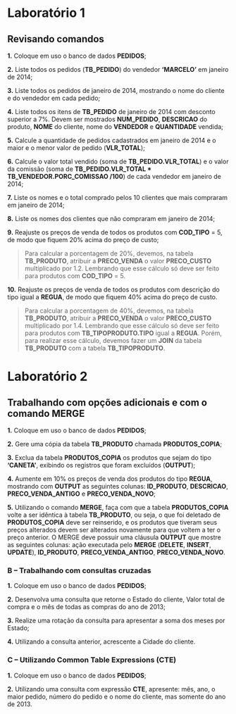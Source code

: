 # Laboratório 1

## Revisando comandos

**1.** Coloque em uso o banco de dados **PEDIDOS**;

**2.** Liste todos os pedidos (**TB_PEDIDO**) do vendedor **‘MARCELO’** em janeiro de 2014;

**3.** Liste todos os pedidos de janeiro de 2014, mostrando o nome do cliente e do vendedor em cada pedido;

**4.** Liste todos os itens de **TB_PEDIDO** de janeiro de 2014 com desconto superior a 7%. Devem ser mostrados **NUM_PEDIDO**, **DESCRICAO** do produto, **NOME** do cliente, nome do **VENDEDOR** e **QUANTIDADE** vendida;

**5.** Calcule a quantidade de pedidos cadastrados em janeiro de 2014 e o maior e o menor valor de pedido (**VLR_TOTAL**);

**6.** Calcule o valor total vendido (soma de **TB_PEDIDO.VLR_TOTAL**) e o valor da comissão (soma de **TB_PEDIDO.VLR_TOTAL * TB_VENDEDOR.PORC_COMISSAO /100**) de cada vendedor em janeiro de 2014;

**7.** Liste os nomes e o total comprado pelos 10 clientes que mais compraram em janeiro de 2014;

**8.** Liste os nomes dos clientes que não compraram em janeiro de 2014;

**9.** Reajuste os preços de venda de todos os produtos com **COD_TIPO** = 5, de modo que fiquem 20% acima do preço de custo;

> Para calcular a porcentagem de 20%, devemos, na tabela **TB_PRODUTO**, atribuir a **PRECO_VENDA** o valor **PRECO_CUSTO** multiplicado por 1.2. Lembrando que esse cálculo só deve ser feito para produtos com **COD_TIPO** = 5.

**10.** Reajuste os preços de venda de todos os produtos com descrição do tipo igual a
**REGUA**, de modo que fiquem 40% acima do preço de custo.

> Para calcular a porcentagem de 40%, devemos, na tabela **TB_PRODUTO**, atribuir a **PRECO_VENDA** o valor **PRECO_CUSTO** multiplicado por 1.4. Lembrando que esse cálculo só deve ser feito para produtos com **TB_TIPOPRODUTO.TIPO** igual a **REGUA**. Porém, para realizar esse cálculo, devemos fazer um **JOIN** da tabela **TB_PRODUTO** com a tabela **TB_TIPOPRODUTO**.

# Laboratório 2

## Trabalhando com opções adicionais e com o comando MERGE

**1.** Coloque em uso o banco de dados **PEDIDOS**;

**2.** Gere uma cópia da tabela **TB_PRODUTO** chamada **PRODUTOS_COPIA**;

**3.** Exclua da tabela **PRODUTOS_COPIA** os produtos que sejam do tipo **‘CANETA’**, exibindo os registros que foram excluídos (**OUTPUT**);

**4.** Aumente em 10% os preços de venda dos produtos do tipo **REGUA**, mostrando com **OUTPUT** as seguintes colunas: **ID_PRODUTO**, **DESCRICAO**, **PRECO_VENDA_ANTIGO**
e **PRECO_VENDA_NOVO**;

**5.** Utilizando o comando **MERGE**, faça com que a tabela **PRODUTOS_COPIA** volte a ser idêntica à tabela **TB_PRODUTO**, ou seja, o que foi deletado de **PRODUTOS_COPIA** deve ser reinserido, e os produtos que tiveram seus preços alterados devem ser alterados novamente para que voltem a ter o preço anterior. O MERGE deve possuir uma cláusula **OUTPUT** que mostre as seguintes colunas: ação executada pelo **MERGE** (**DELETE**, **INSERT**, **UPDATE**), **ID_PRODUTO**, **PRECO_VENDA_ANTIGO**, **PRECO_VENDA_NOVO**.

### B – Trabalhando com consultas cruzadas

**1.** Coloque em uso o banco de dados **PEDIDOS**;

**2.** Desenvolva uma consulta que retorne o Estado do cliente, Valor total de compra e o mês de todas as compras do ano de 2013;

**3.** Realize uma rotação da consulta para apresentar a soma dos meses por Estado;

**4.** Utilizando a consulta anterior, acrescente a Cidade do cliente.

### C – Utilizando Common Table Expressions (CTE)

**1.** Coloque em uso o banco de dados **PEDIDOS**;

**2.** Utilizando uma consulta com expressão **CTE**, apresente: mês, ano, o maior pedido, número do pedido e o nome do cliente, mas somente do ano de 2013.


